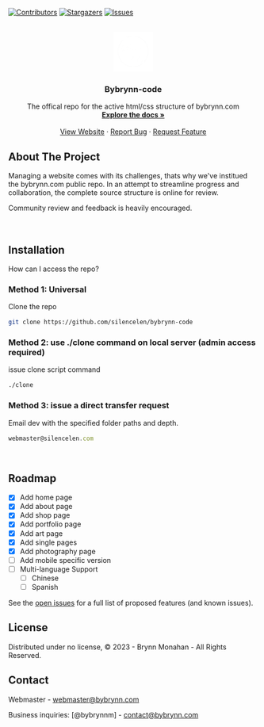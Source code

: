 <!-- Improved compatibility of back to top link: See: https://github.com/silencelen/bybrynn-code/pull/73 -->

<a name="readme-top"></a>

<!--
*** Thanks for checking out the Best-README-Template. If you have a suggestion
*** that would make this better, please fork the repo and create a pull request
*** or simply open an issue with the tag "enhancement".
*** Don't forget to give the project a star!
*** Thanks again! Now go create something AMAZING! :D
-->

<!-- PROJECT SHIELDS -->
<!--
*** I'm using markdown "reference style" links for readability.
*** Reference links are enclosed in brackets [ ] instead of parentheses ( ).
*** See the bottom of this document for the declaration of the reference variables
*** for contributors-url, forks-url, etc. This is an optional, concise syntax you may use.
*** https://www.markdownguide.org/basic-syntax/#reference-style-links
-->

[![Contributors][contributors-shield]][contributors-url]
[![Stargazers][stars-shield]][stars-url]
[![Issues][issues-shield]][issues-url]

<!-- PROJECT LOGO -->
<br />
<div align="center">
  <a href="https://github.com/silencelen/bybrynn-code">
    <img src="images/logow.webp" alt="Logo" width="80" height="80">
  </a>

  <h3 align="center">Bybrynn-code</h3>

  <p align="center">
    The offical repo for the active html/css structure of bybrynn.com
    <br />
    <a href="https://github.com/silencelen/bybrynn-code"><strong>Explore the docs »</strong></a>
    <br />
    <br />
    <a href="https://bybrynn.com">View Website</a>
    ·
    <a href="https://github.com/silencelen/bybrynn-code/issues">Report Bug</a>
    ·
    <a href="https://github.com/silencelen/bybrynn-code/issues">Request Feature</a>
  </p>
</div>

<!-- ABOUT THE PROJECT -->

## About The Project

Managing a website comes with its challenges, thats why we've institued the bybrynn.com public repo. In an attempt to streamline progress and collaboration, the complete source structure is online for review.

Community review and feedback is heavily encouraged.
<br/>
<br/><br/>

## Installation

How can I access the repo?

### Method 1: Universal

Clone the repo

```sh
git clone https://github.com/silencelen/bybrynn-code
```

### Method 2: use ./clone command on local server (admin access required)

issue clone script command

```sh
./clone
```

### Method 3: issue a direct transfer request

Email dev with the specified folder paths and depth.

```js
webmaster@silencelen.com
```

<br/>

<!-- ROADMAP -->

## Roadmap

- [x] Add home page
- [x] Add about page
- [x] Add shop page
- [x] Add portfolio page
- [x] Add art page
- [x] Add single pages
- [x] Add photography page
- [ ] Add mobile specific version
- [ ] Multi-language Support
  - [ ] Chinese
  - [ ] Spanish

See the [open issues](https://github.com/silencelen/bybrynn-code/issues) for a full list of proposed features (and known issues).

<!-- LICENSE -->

## License

Distributed under no license, © 2023 - Brynn Monahan - All Rights Reserved.

<!-- CONTACT -->

## Contact

Webmaster - webmaster@bybrynn.com

Business inquiries: [@bybrynnm] - contact@bybrynn.com

<!-- MARKDOWN LINKS & IMAGES -->
<!-- https://www.markdownguide.org/basic-syntax/#reference-style-links -->

[contributors-shield]: https://img.shields.io/github/contributors/silencelen/bybrynn-code.svg?style=for-the-badge
[contributors-url]: https://github.com/silencelen/bybrynn-code/graphs/contributors
[forks-shield]: https://img.shields.io/github/forks/silencelen/bybrynn-code.svg?style=for-the-badge
[forks-url]: https://github.com/silencelen/bybrynn-code/network/members
[stars-shield]: https://img.shields.io/github/stars/silencelen/bybrynn-code.svg?style=for-the-badge
[stars-url]: https://github.com/silencelen/bybrynn-code/stargazers
[issues-shield]: https://img.shields.io/github/issues/silencelen/bybrynn-code.svg?style=for-the-badge
[issues-url]: https://github.com/silencelen/bybrynn-code/issues
[license-shield]: https://img.shields.io/github/license/silencelen/bybrynn-code.svg?style=for-the-badge
[license-url]: https://github.com/silencelen/bybrynn-code/blob/main/LICENSE.txt
[linkedin-shield]: https://img.shields.io/badge/-LinkedIn-black.svg?style=for-the-badge&logo=linkedin&colorB=555
[linkedin-url]: https://linkedin.com/in/othneildrew
[product-screenshot]: images/screenshot.png
[Next.js]: https://img.shields.io/badge/next.js-000000?style=for-the-badge&logo=nextdotjs&logoColor=white
[Next-url]: https://nextjs.org/
[React.js]: https://img.shields.io/badge/React-20232A?style=for-the-badge&logo=react&logoColor=61DAFB
[React-url]: https://reactjs.org/
[Vue.js]: https://img.shields.io/badge/Vue.js-35495E?style=for-the-badge&logo=vuedotjs&logoColor=4FC08D
[Vue-url]: https://vuejs.org/
[Angular.io]: https://img.shields.io/badge/Angular-DD0031?style=for-the-badge&logo=angular&logoColor=white
[Angular-url]: https://angular.io/
[Svelte.dev]: https://img.shields.io/badge/Svelte-4A4A55?style=for-the-badge&logo=svelte&logoColor=FF3E00
[Svelte-url]: https://svelte.dev/
[Laravel.com]: https://img.shields.io/badge/Laravel-FF2D20?style=for-the-badge&logo=laravel&logoColor=white
[Laravel-url]: https://laravel.com
[Bootstrap.com]: https://img.shields.io/badge/Bootstrap-563D7C?style=for-the-badge&logo=bootstrap&logoColor=white
[Bootstrap-url]: https://getbootstrap.com
[JQuery.com]: https://img.shields.io/badge/jQuery-0769AD?style=for-the-badge&logo=jquery&logoColor=white
[JQuery-url]: https://jquery.com
